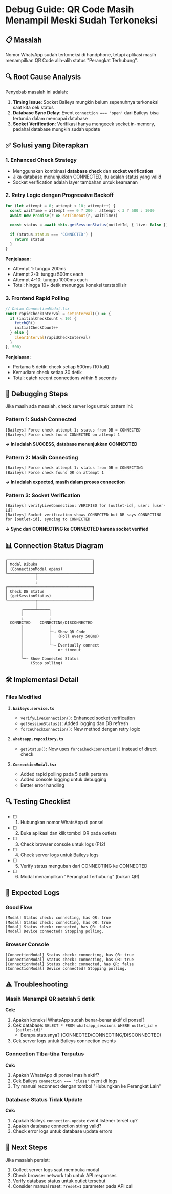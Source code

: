 # Debug Guide: QR Code Masih Menampil Meski Sudah Terkoneksi

## 📋 Masalah

Nomor WhatsApp sudah terkoneksi di handphone, tetapi aplikasi masih menampilkan QR Code alih-alih status "Perangkat Terhubung".

## 🔍 Root Cause Analysis

Penyebab masalah ini adalah:

1. **Timing Issue**: Socket Baileys mungkin belum sepenuhnya terkoneksi saat kita cek status
2. **Database Sync Delay**: Event `connection === 'open'` dari Baileys bisa tertunda dalam mencapai database
3. **Socket Verification**: Verifikasi hanya mengecek socket in-memory, padahal database mungkin sudah update

## ✅ Solusi yang Diterapkan

### 1. Enhanced Check Strategy
- Menggunakan kombinasi **database check** dan **socket verification**
- Jika database menunjukkan CONNECTED, itu adalah status yang valid
- Socket verification adalah layer tambahan untuk keamanan

### 2. Retry Logic dengan Progressive Backoff
```typescript
for (let attempt = 0; attempt < 10; attempt++) {
  const waitTime = attempt === 0 ? 200 : attempt < 3 ? 500 : 1000
  await new Promise(r => setTimeout(r, waitTime))
  
  const status = await this.getSessionStatus(outletId, { live: false })
  
  if (status.status === 'CONNECTED') {
    return status
  }
}
```

**Penjelasan:**
- Attempt 1: tunggu 200ms
- Attempt 2-3: tunggu 500ms each
- Attempt 4-10: tunggu 1000ms each
- Total: hingga 10+ detik menunggu koneksi terstabilisir

### 3. Frontend Rapid Polling
```typescript
// Dalam ConnectionModal.tsx
const rapidCheckInterval = setInterval(() => {
  if (initialCheckCount < 10) {
    fetchQR()
    initialCheckCount++
  } else {
    clearInterval(rapidCheckInterval)
  }
}, 500)
```

**Penjelasan:**
- Pertama 5 detik: check setiap 500ms (10 kali)
- Kemudian: check setiap 30 detik
- Total: catch recent connections within 5 seconds

## 🔧 Debugging Steps

Jika masih ada masalah, check server logs untuk pattern ini:

### Pattern 1: Sudah Connected
```
[Baileys] Force check attempt 1: status from DB = CONNECTED
[Baileys] Force check found CONNECTED on attempt 1
```
**→ Ini adalah SUCCESS, database menunjukkan CONNECTED**

### Pattern 2: Masih Connecting
```
[Baileys] Force check attempt 1: status from DB = CONNECTING
[Baileys] Force check found QR on attempt 1
```
**→ Ini adalah expected, masih dalam proses connection**

### Pattern 3: Socket Verification
```
[Baileys] verifyLiveConnection: VERIFIED for [outlet-id], user: [user-id]
[Baileys] Socket verification shows CONNECTED but DB says CONNECTING for [outlet-id], syncing to CONNECTED
```
**→ Sync dari CONNECTING ke CONNECTED karena socket verified**

## 📊 Connection Status Diagram

```
┌─────────────────────────────────────┐
│ Modal Dibuka                        │
│ (ConnectionModal opens)             │
└────────────┬────────────────────────┘
             │
             ↓
┌─────────────────────────────────────┐
│ Check DB Status                     │
│ (getSessionStatus)                  │
└────────────┬────────────────────────┘
             │
       ┌─────┴─────┐
       │           │
       ↓           ↓
  CONNECTED    CONNECTING/DISCONNECTED
       │           │
       │           ├─→ Show QR Code
       │           │   (Poll every 500ms)
       │           │
       │           └─→ Eventually connect
       │               or timeout
       │
       └─→ Show Connected Status
           (Stop polling)
```

## 🛠️ Implementasi Detail

### Files Modified

1. **`baileys.service.ts`**
   - `verifyLiveConnection()`: Enhanced socket verification
   - `getSessionStatus()`: Added logging dan DB refresh
   - `forceCheckConnection()`: New method dengan retry logic

2. **`whatsapp.repository.ts`**
   - `getStatus()`: Now uses `forceCheckConnection()` instead of direct check

3. **`ConnectionModal.tsx`**
   - Added rapid polling pada 5 detik pertama
   - Added console logging untuk debugging
   - Better error handling

## 🔍 Testing Checklist

- [ ] 1. Hubungkan nomor WhatsApp di ponsel
- [ ] 2. Buka aplikasi dan klik tombol QR pada outlets
- [ ] 3. Check browser console untuk logs (F12)
- [ ] 4. Check server logs untuk Baileys logs
- [ ] 5. Verify status mengubah dari CONNECTING ke CONNECTED
- [ ] 6. Modal menampilkan "Perangkat Terhubung" (bukan QR)

## 📝 Expected Logs

### Good Flow
```
[Modal] Status check: connecting, has QR: true
[Modal] Status check: connecting, has QR: true
[Modal] Status check: connected, has QR: false
[Modal] Device connected! Stopping polling.
```

### Browser Console
```
[ConnectionModal] Status check: connecting, has QR: true
[ConnectionModal] Status check: connecting, has QR: true
[ConnectionModal] Status check: connected, has QR: false
[ConnectionModal] Device connected! Stopping polling.
```

## ⚠️ Troubleshooting

### Masih Menampil QR setelah 5 detik

**Cek:**
1. Apakah koneksi WhatsApp sudah benar-benar aktif di ponsel?
2. Cek database: `SELECT * FROM whatsapp_sessions WHERE outlet_id = '[outlet-id]'`
   - Berapa statusnya? (CONNECTED/CONNECTING/DISCONNECTED)
3. Cek server logs untuk Baileys connection events

### Connection Tiba-tiba Terputus

**Cek:**
1. Apakah WhatsApp di ponsel masih aktif?
2. Cek Baileys `connection === 'close'` event di logs
3. Try manual reconnect dengan tombol "Hubungkan ke Perangkat Lain"

### Database Status Tidak Update

**Cek:**
1. Apakah Baileys `connection.update` event listener terset up?
2. Apakah database connection string valid?
3. Check error logs untuk database update errors

## 🚀 Next Steps

Jika masalah persist:
1. Collect server logs saat membuka modal
2. Check browser network tab untuk API responses
3. Verify database status untuk outlet tersebut
4. Consider manual reset: `?reset=1` parameter pada API call
